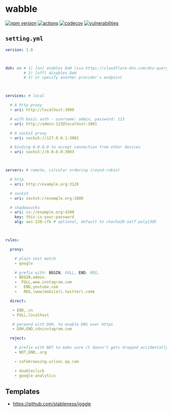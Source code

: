 # wabble

[![npm version](https://badgen.net/npm/v/@stableness/wabble)](https://www.npmjs.com/package/@stableness/wabble)
[![actions](https://github.com/stableness/wabble/workflows/Check/badge.svg)](https://github.com/stableness/wabble/actions)
[![codecov](https://codecov.io/gh/stableness/wabble/branch/master/graph/badge.svg)](https://codecov.io/gh/stableness/wabble)
[![vulnerabilities](https://snyk.io/test/npm/@stableness/wabble/badge.svg)](https://snyk.io/test/npm/@stableness/wabble) 





## `setting.yml`

```yaml
version: 1.0



doh: on # 1) [on] enables DoH (via https://cloudflare-dns.com/dns-query)
        # 2) [off] disables DoH
        # 3) or specify another provider's endpoint



services: # local

  # A http proxy
  - uri: http://localhost:3000

  # with basic auth - username: admin, password: 123
  - uri: http://admin:123@localhost:3001

  # A socks5 proxy
  - uri: socks5://127.0.0.1:3002

  # binding 0.0.0.0 to accept connection from other devices
  - uri: socks5://0.0.0.0:3003



servers: # remote, circular ordering (round-robin)

  # http
  - uri: http://example.org:3128

  # socks5
  - uri: socks5://example.org:1080

  # shadowsocks
  - uri: ss://example.org:4200
    key: this-is-your-password
    alg: aes-128-cfb # optional, default to chacha20-ietf-poly1305



rules:

  proxy:

    # plain text match
    - google

    # prefix with: BEGIN, FULL, END, REG,
    - BEGIN,admin.
    -  FULL,www.instagram.com
    -   END,youtube.com
    -   REG,(www|mobile)\.twitter\.com$

  direct:

   - END,.cn
   - FULL,localhost

   # perpend with DOH, to enable DNS over Https
   - DOH,END,cdninstagram.com

  reject:

    # prefix with NOT to make sure it doesn't gets dropped accidentally
    - NOT,END,.org

    - safebrowsing.urlsec.qq.com

    - doubleclick
    - google-analytics
```





## Templates

- https://github.com/stableness/joggle

